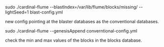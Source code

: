 sudo ./cardinal-flume --blastIndex=/var/lib/flume/blocks/missing/ --lightSeed=1 blast-config.yml

new config pointing at the blaster databases as the conventional databases. 

sudo ./cardinal-flume --genesisAppend converntional-config.yml

check the min and max values of the blocks in the blocks database. 

